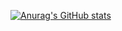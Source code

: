 [![Anurag's GitHub stats](https://github-readme-stats.vercel.app/api?username=fazriachyar)](https://github.com/anuraghazra/github-readme-stats)
